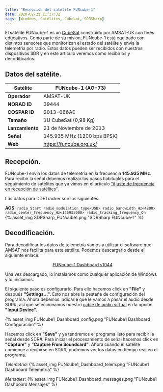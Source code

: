 ```yaml
---
title: "Recepción del satélite FUNcube-1"
date: 2020-02-22 11:37:32
tags: [Windows, Satélites, Cubesat, SDRSharp]
---
```


El satélite FUNcube-1 es un [CubeSat](https://es.wikipedia.org/wiki/CubeSat) construido por AMSAT-UK con fines educativos.
Como parte de su misión, FUNcube-1 está equipado con distintos sensores que monitorizan el estado del satélite y envía la telemetría por radio. Estos datos pueden ser recibidos con nuestros dispositivos SDR y en este artículo veremos como recibirlos y decodificarlos.

<!-- more -->

## Datos del satélite.

| Satélite        | FUNcube-1 (AO-73) |
|-----------------|---|
| **Operador**    | AMSAT-UK |
| **NORAD ID**    | 39444 |
| **COSPAR ID**   | 2013-066AE |
| **Tamaño**      | 1U CubeSat (0,98 Kg) |
| **Lanzamiento** | 21 de Noviembre de 2013 |
| **Señal**       | 145.935 MHz (1200 bps BPSK) |
| **Web**         | https://funcube.org.uk/ |

## Recepción.

FUNcube-1 envía los datos de telemetría en la frecuencia **145.935 MHz**. Para recibir la señal debemos realizar los pasos habituales para el seguimiento de satélites que ya vimos en el artículo ["Ajuste de frecuencia en recepción de satélites"](https://sdr-es.com/2020/02/18/ajuste-frecuencia-doppler-orbitron/).

Los datos para DDETracker son los siguientes:

**AOS:**
    ```
    radio_Start
    radio_modulation_type<USB>
    radio_bandwidth_Hz<4800>
    radio_center_frequency_Hz<145935000>
    radio_tracking_frequency_On
    ```
</br>
{% asset_img SDRSharp_FUNcube1.png "SDRSharp FUNcube-1" %}


## Decodificación.

Para decodificar los datos de telemetría vamos a utilizar el software que AMSAT nos facilita para este satélite. Podemos descargarlo desde el siguiente enlace:

[<center>FUNcube-1 Dashboard v1044</center>](http://download.funcube.org.uk/FUNcube_Dashboard_v1044.msi)

Una vez descargado, lo instalamos como cualquier aplicación de Windows y lo iniciamos.

El siguiente paso es configurarlo. Para ello hacemos click en **"File"** y después **"Settings..."**. Esto nos abre la pestaña de configuración del programa.
Ahora debemos indicarle que le vamos a pasar el audio desde SDR#, así que seleccionamos nuestro [cable de audio virtual](https://sdr-es.com/2020/01/21/instalacion-virtual-cable-audio/) en la opción **"Input Device"**.

{% asset_img FUNcube1_Dashboard_config.png "FUNcube1 Dashboard Configuración" %}

Hacemos click en **"Save"** y ya tendremos el programa listo para recibir la señal desde SDR#.
Para iniciar el procesamiento de señal hacemos click en **"Capture"** y **"Capture From Soundcard"**. Ahora cuando el satélite comience a recibirse en SDR#, podremos ver los datos en tiempo real en el programa.

_Telemetría:_
{% asset_img FUNcube1_Dashboard_telem.png "FUNcube1 Dashboard Telemetría" %}

_Mensajes:_
{% asset_img FUNcube1_Dashboard_messages.png "FUNcube1 Dashboard Mensajes" %}
